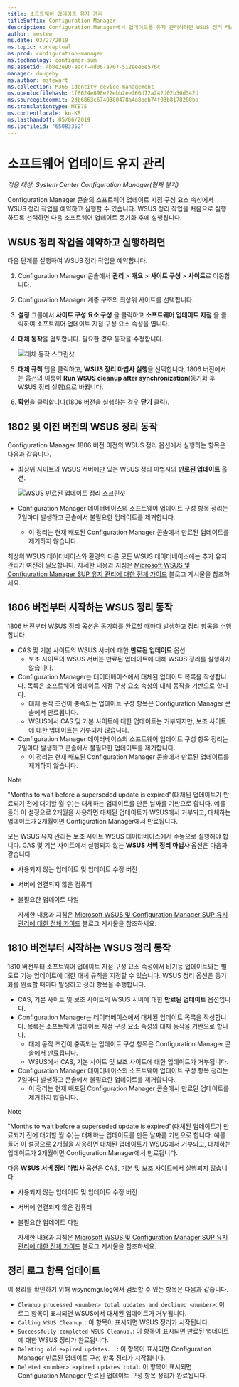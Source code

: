 ```yaml
---
title: 소프트웨어 업데이트 유지 관리
titleSuffix: Configuration Manager
description: Configuration Manager에서 업데이트를 유지 관리하려면 WSUS 정리 태스크를 예약하거나 수동으로 실행할 수 있습니다.
author: mestew
ms.date: 03/27/2019
ms.topic: conceptual
ms.prod: configuration-manager
ms.technology: configmgr-sum
ms.assetid: 4b0e2e90-aac7-4d06-a707-512eee6e576c
manager: dougeby
ms.author: mstewart
ms.collection: M365-identity-device-management
ms.openlocfilehash: 1f8624e898e22ebb2eef66d72a242d02b36d342d
ms.sourcegitcommit: 2db6863c6740380478a4a8beb74f03b8178280ba
ms.translationtype: MTE75
ms.contentlocale: ko-KR
ms.lasthandoff: 05/06/2019
ms.locfileid: "65083352"
---
```

# <a name="software-updates-maintenance"></a>소프트웨어 업데이트 유지 관리

*적용 대상: System Center Configuration Manager(현재 분기)*

Configuration Manager 콘솔의 소프트웨어 업데이트 지점 구성 요소 속성에서 WSUS 정리 작업을 예약하고 실행할 수 있습니다. WSUS 정리 작업을 처음으로 실행하도록 선택하면 다음 소프트웨어 업데이트 동기화 후에 실행됩니다.  

## <a name="to-schedule-and-run-the-wsus-cleanup-job"></a>WSUS 정리 작업을 예약하고 실행하려면

다음 단계를 실행하여 WSUS 정리 작업을 예약합니다.

1. Configuration Manager 콘솔에서 **관리** > **개요** > **사이트 구성** > **사이트**로 이동합니다.
2. Configuration Manager 계층 구조의 최상위 사이트를 선택합니다.

3. **설정** 그룹에서 **사이트 구성 요소 구성** 을 클릭하고 **소프트웨어 업데이트 지점** 을 클릭하여 소프트웨어 업데이트 지점 구성 요소 속성을 엽니다.  

4. **대체 동작**을 검토합니다. 필요한 경우 동작을 수정합니다.

   ![대체 동작 스크린샷](media/sccm-supersedence-behavior.PNG)

5. **대체 규칙** 탭을 클릭하고, **WSUS 정리 마법사 실행**을 선택합니다. 1806 버전에서는 옵션의 이름이 **Run WSUS cleanup after synchronization**(동기화 후 WSUS 정리 실행)으로 바뀝니다.

6. **확인**을 클릭합니다(1806 버전을 실행하는 경우 **닫기** 클릭).

## <a name="wsus-cleanup-behavior-in-version-1802-and-earlier"></a>1802 및 이전 버전의 WSUS 정리 동작

Configuration Manager 1806 버전 이전의 WSUS 정리 옵션에서 실행하는 항목은 다음과 같습니다.

- 최상위 사이트의 WSUS 서버에만 있는 WSUS 정리 마법사의 **만료된 업데이트** 옵션.

  ![WSUS 만료된 업데이트 정리 스크린샷](media/wsus-cleanup-expired.PNG)

- Configuration Manager 데이터베이스의 소프트웨어 업데이트 구성 항목 정리는 7일마다 발생하고 콘솔에서 불필요한 업데이트를 제거합니다.
  - 이 정리는 현재 배포된 Configuration Manager 콘솔에서 만료된 업데이트를 제거하지 않습니다.

최상위 WSUS 데이터베이스와 환경의 다른 모든 WSUS 데이터베이스에는 추가 유지 관리가 여전히 필요합니다. 자세한 내용과 지침은 [Microsoft WSUS 및 Configuration Manager SUP 유지 관리에 대한 전체 가이드](https://support.microsoft.com/help/4490644/complete-guide-to-microsoft-wsus-and-configuration-manager-sup-maint/) 블로그 게시물을 참조하세요.

## <a name="wsus-cleanup-behavior-starting-in-version-1806"></a>1806 버전부터 시작하는 WSUS 정리 동작

1806 버전부터 WSUS 정리 옵션은 동기화를 완료할 때마다 발생하고 정리 항목을 수행합니다.
<!--1357898 -->

- CAS 및 기본 사이트의 WSUS 서버에 대한 **만료된 업데이트** 옵션
  - 보조 사이트의 WSUS 서버는 만료된 업데이트에 대해 WSUS 정리를 실행하지 않습니다.
- Configuration Manager는 데이터베이스에서 대체된 업데이트 목록을 작성합니다. 목록은 소프트웨어 업데이트 지점 구성 요소 속성의 대체 동작을 기반으로 합니다.
  - 대체 동작 조건이 충족되는 업데이트 구성 항목은 Configuration Manager 콘솔에서 만료됩니다.
  - WSUS에서 CAS 및 기본 사이트에 대한 업데이트는 거부되지만, 보조 사이트에 대한 업데이트는 거부되지 않습니다.
- Configuration Manager 데이터베이스의 소프트웨어 업데이트 구성 항목 정리는 7일마다 발생하고 콘솔에서 불필요한 업데이트를 제거합니다.
  - 이 정리는 현재 배포된 Configuration Manager 콘솔에서 만료된 업데이트를 제거하지 않습니다.

> [!NOTE]
> "Months to wait before a superseded update is expired"(대체된 업데이트가 만료되기 전에 대기할 월 수)는 대체하는 업데이트를 만든 날짜를 기반으로 합니다. 예를 들어 이 설정으로 2개월을 사용하면 대체된 업데이트가 WSUS에서 거부되고, 대체하는 업데이트가 2개월이면 Configuration Manager에서 만료됩니다.

모든 WSUS 유지 관리는 보조 사이트 WSUS 데이터베이스에서 수동으로 실행해야 합니다. CAS 및 기본 사이트에서 실행되지 않는 **WSUS 서버 정리 마법사** 옵션은 다음과 같습니다.

- 사용되지 않는 업데이트 및 업데이트 수정 버전
- 서버에 연결되지 않은 컴퓨터
- 불필요한 업데이트 파일

  자세한 내용과 지침은 [Microsoft WSUS 및 Configuration Manager SUP 유지 관리에 대한 전체 가이드](https://support.microsoft.com/help/4490644/complete-guide-to-microsoft-wsus-and-configuration-manager-sup-maint/) 블로그 게시물을 참조하세요.

## <a name="wsus-cleanup-behavior-starting-in-version-1810"></a>1810 버전부터 시작하는 WSUS 정리 동작

1810 버전부터 소프트웨어 업데이트 지점 구성 요소 속성에서 비기능 업데이트와는 별도로 기능 업데이트에 대한 대체 규칙을 지정할 수 있습니다. WSUS 정리 옵션은 동기화를 완료할 때마다 발생하고 정리 항목을 수행합니다.
<!--2839349,3098809, 2977644-->

- CAS, 기본 사이트 및 보조 사이트의 WSUS 서버에 대한 **만료된 업데이트** 옵션입니다.
- Configuration Manager는 데이터베이스에서 대체된 업데이트 목록을 작성합니다. 목록은 소프트웨어 업데이트 지점 구성 요소 속성의 대체 동작을 기반으로 합니다.
  - 대체 동작 조건이 충족되는 업데이트 구성 항목은 Configuration Manager 콘솔에서 만료됩니다.
  - WSUS에서 CAS, 기본 사이트 및 보조 사이트에 대한 업데이트가 거부됩니다.
- Configuration Manager 데이터베이스의 소프트웨어 업데이트 구성 항목 정리는 7일마다 발생하고 콘솔에서 불필요한 업데이트를 제거합니다.
  - 이 정리는 현재 배포된 Configuration Manager 콘솔에서 만료된 업데이트를 제거하지 않습니다.

> [!NOTE]
> "Months to wait before a superseded update is expired"(대체된 업데이트가 만료되기 전에 대기할 월 수)는 대체하는 업데이트를 만든 날짜를 기반으로 합니다. 예를 들어 이 설정으로 2개월을 사용하면 대체된 업데이트가 WSUS에서 거부되고, 대체하는 업데이트가 2개월이면 Configuration Manager에서 만료됩니다.

다음 **WSUS 서버 정리 마법사** 옵션은 CAS, 기본 및 보조 사이트에서 실행되지 않습니다.

- 사용되지 않는 업데이트 및 업데이트 수정 버전
- 서버에 연결되지 않은 컴퓨터
- 불필요한 업데이트 파일

  자세한 내용과 지침은 [Microsoft WSUS 및 Configuration Manager SUP 유지 관리에 대한 전체 가이드](https://support.microsoft.com/help/4490644/complete-guide-to-microsoft-wsus-and-configuration-manager-sup-maint/) 블로그 게시물을 참조하세요.

## <a name="updates-cleanup-log-entries"></a>정리 로그 항목 업데이트

이 정리를 확인하기 위해 wsyncmgr.log에서 검토할 수 있는 항목은 다음과 같습니다.

- `Cleanup processed <number> total updates and declined <number>`: 이 로그 항목이 표시되면 WSUS에서 대체된 업데이트가 거부됩니다.
- `Calling WSUS Cleanup.`: 이 항목이 표시되면 WSUS 정리가 시작됩니다.
- `Successfully completed WSUS Cleanup.`: 이 항목이 표시되면 만료된 업데이트에 대한 WSUS 정리가 완료됩니다.
- `Deleting old expired updates...`: 이 항목이 표시되면 Configuration Manager 만료된 업데이트 구성 항목 정리가 시작됩니다.
- `Deleted <number> expired updates total`: 이 항목이 표시되면 Configuration Manager 만료된 업데이트 구성 항목 정리가 완료됩니다.

